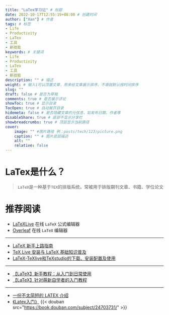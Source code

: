 ```yaml
---
title: "LaTex学习记" # 标题
date: 2022-10-17T12:55:19+08:00 # 创建时间
author: ["Xan"] # 作者
tags: # 标签
- Life
- Productivity
- LaTex
- 工具
- 新技能
keywords: # 关键词
- Life
- Productivity
- LaTex
- 工具
- 新技能
description: "" # 描述
weight: # 输入1可以顶置文章，用来给文章展示排序，不填就默认按时间排序
slug: ""
draft: false # 是否为草稿
comments: true # 是否展示评论
showToc: true # 显示目录
TocOpen: true # 自动展开目录
hidemeta: false # 是否隐藏文章的元信息，如发布日期、作者等
disableShare: true # 底部不显示分享栏
showbreadcrumbs: true # 顶部显示当前路径
cover:
    image: "" #图片路径 例：posts/tech/123/picture.png
    caption: "" # 图片底部描述
    alt: ""
    relative: false
---
```


# LaTex是什么？
> `LaTeX`是一种基于`ΤΕΧ`的排版系统，常被用于排版期刊文章、书籍、学位论文
# 推荐阅读
- [LaTeXLive](https://www.latexlive.com/) 在线 `LaTeX` 公式编辑器
- [Overleaf](https://www.overleaf.com/project) 在线 `LaTeX` 编辑器
***
- [LaTeX 新手上路指南](https://zhuanlan.zhihu.com/p/433710726)
- [TeX Live 安装与 LaTeX 基础知识普及](https://www.bilibili.com/video/BV1T7411G7RV?spm_id_from=333.337.search-card.all.click&vd_source=ae16ff6478eb15c1b87880540263910b)
- [LaTeX-TeXlive和TeXstudio的下载、安装配置及使用](https://zhuanlan.zhihu.com/p/138586028)
***
- [【LaTeX】新手教程：从入门到日常使用](https://zhuanlan.zhihu.com/p/456055339)
- [【LaTeX】针对萌新自学者的入门教程](https://zhuanlan.zhihu.com/p/521649367)
***
- [一份不太简短的 LATEX 介绍](http://www.ptep-online.com/ctan/lshort_chinese.pdf)
- [《Latex入门》](https://book.douban.com/subject/24703731/)
{{< douban src="https://book.douban.com/subject/24703731/" >}}